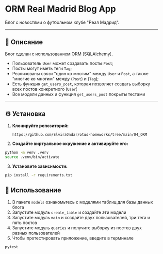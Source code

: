 # ORM Real Madrid Blog App

Блог с новостями о футбольном клубе "Реал Мадрид".

---

## 📌 Описание

Блог сделан с использованием ORM (SQLAlchemy). 

- Пользователь `User` может создавать посты `Post`;
- Посты могут иметь теги `Tag`;
- Реализованы связи "один ко многим" между `User` и `Post`, а также "многие ко многим" между (`Post`) и (`Tag`);
- Есть функция `get_users_post`, которая позволяет создать выборку всех постов конкретного (`User`)
- Все модели данных и функция `get_users_post` покрыты тестами

---

## ⚙️ Установка

1. **Клонируйте репозиторий:**
   ```bash
   https://github.com/ElviraOndar/otus-homeworks/tree/main/04_ORM
   ```
2. **Создайте виртуальное окружение и активируйте его:**
```bash
python -m venv .venv
source .venv/bin/activate 
```
3. **Установите зависимости:**
```bash
pip install -r requirements.txt
```

## 🚀 Использование
1. В пакете `models` ознакомьтесь с моделями таблиц для базы данных блога
2. Запустите модуль `create_table` и создайте эти модели
3. Запустите модуль `main` и создайте двух пользователей, три тега и пять постов
4. Запустите модуль `queries` и получите выборку из постов двух разных пользователей
5. Чтобы протестировать приложение, введите в терминале 
```bash
pytest
```
